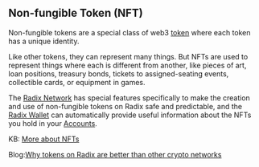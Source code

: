 ## Non-fungible Token (NFT)

Non-fungible tokens are a special class of web3 [token](?glossaryAnchor=radixwallet) where each token has a unique identity.

Like other tokens, they can represent many things. But NFTs are used to represent things where each is different from another, like pieces of art, loan positions, treasury bonds, tickets to assigned-seating events, collectible cards, or equipment in games.

The [Radix Network](?glossaryAnchor=radixnetwork) has special features specifically to make the creation and use of non-fungible tokens on Radix safe and predictable, and the [Radix Wallet](?glossaryAnchor=radixwallet) can automatically provide useful information about the NFTs you hold in your [Accounts](?glossaryAnchor=accounts).

KB: [More about NFTs](https://learn.radixdlt.com/article/what-is-an-nft)

Blog:[Why tokens on Radix are better than other crypto networks](https://www.radixdlt.com/blog/its-10pm-do-you-know-where-your-tokens-are)
